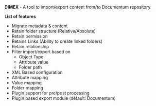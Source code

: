 **DIMEX** - A tool to import/export content from/to Documentum repository.

**List of features**
  * Migrate metadata & content
  * Retain folder structure (Relative/Absolute)
  * Retain permission
  * Retains Links (Ability to create linked folders)
  * Retain relationship
  * Filter import/export based on
    * Object Type
    * Attribute value
    * Folder path
  * XML Based configuration
  * Attribute mapping
  * Value mapping
  * Folder mapping
  * Plugin support for pre/post processing
  * Plugin based export module (default: Documentum)
